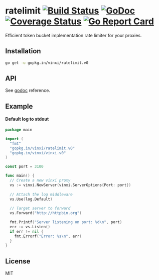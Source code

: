 # ratelimit [![Build Status](https://travis-ci.org/vinxi/ratelimit.png)](https://travis-ci.org/vinxi/ratelimit) [![GoDoc](https://godoc.org/github.com/vinxi/ratelimit?status.svg)](https://godoc.org/github.com/vinxi/ratelimit) [![Coverage Status](https://coveralls.io/repos/github/vinxi/ratelimit/badge.svg?branch=master)](https://coveralls.io/github/vinxi/ratelimit?branch=master) [![Go Report Card](https://goreportcard.com/badge/github.com/vinxi/ratelimit)](https://goreportcard.com/report/github.com/vinxi/ratelimit)

Efficient token bucket implementation rate limiter for your proxies.

## Installation

```bash
go get -u gopkg.in/vinxi/ratelimit.v0
```

## API

See [godoc](https://godoc.org/github.com/vinxi/ratelimit) reference.

## Example

#### Default log to stdout

```go
package main

import (
  "fmt"
  "gopkg.in/vinxi/ratelimit.v0"
  "gopkg.in/vinxi/vinxi.v0"
)

const port = 3100

func main() {
  // Create a new vinxi proxy
  vs := vinxi.NewServer(vinxi.ServerOptions{Port: port})
  
  // Attach the log middleware 
  vs.Use(log.Default)
  
  // Target server to forward
  vs.Forward("http://httpbin.org")

  fmt.Printf("Server listening on port: %d\n", port)
  err := vs.Listen()
  if err != nil {
    fmt.Errorf("Error: %s\n", err)
  }
}
```

## License

MIT
